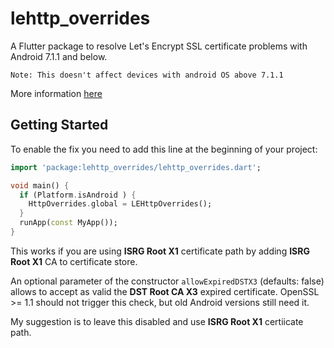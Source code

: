# lehttp_overrides

A Flutter package to resolve Let's Encrypt SSL certificate problems with Android 7.1.1 and below.

``` Note: This doesn't affect devices with android OS above 7.1.1 ```


More information [here](https://www.tomsguide.com/news/internet-disconnect-sept-30)

## Getting Started

To enable the fix you need to add this line at the beginning of your  project:

```dart
import 'package:lehttp_overrides/lehttp_overrides.dart';

void main() {
  if (Platform.isAndroid ) {
    HttpOverrides.global = LEHttpOverrides();
  }
  runApp(const MyApp());
}
```
This works if you are using **ISRG Root X1** certificate path
by adding **ISRG Root X1** CA to certificate store.

An optional parameter of the constructor `allowExpiredDSTX3` (defaults: false)
allows to accept as valid the **DST Root CA X3** expired certificate.
OpenSSL >= 1.1 should not trigger this check, but old Android versions still need it.

My suggestion is to leave this disabled and use **ISRG Root X1** certiicate path.
